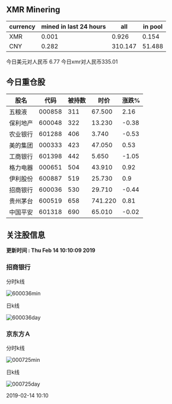 ## XMR Minering

|currency|mined in last 24 hours|all|in pool|
|---|---|---|---|
|XMR|0.001|0.926|0.154|
|CNY|0.282|310.147|51.488|

今日美元对人民币 6.77	今日xmr对人民币335.01


## 今日重仓股 

|股名|代码|被持数|时价|涨跌%|
|---|---|---|---|---|
|五粮液|000858|311|67.500|2.16|
|保利地产|600048|322|13.230|-0.38|
|农业银行|601288|406|3.740|-0.53|
|美的集团|000333|423|47.050|0.53|
|工商银行|601398|442|5.650|-1.05|
|格力电器|000651|504|43.910|0.92|
|伊利股份|600887|519|25.730|0.9|
|招商银行|600036|530|29.710|-0.44|
|贵州茅台|600519|658|741.220|0.81|
|中国平安|601318|690|65.010|-0.02|

## 关注股信息
**更新时间 : Thu Feb 14 10:10:09 2019**
### 招商银行 
分时k线

![600036min](http://image.sinajs.cn/newchart/min/n/sh600036.gif)

日k线

![600036day](http://image.sinajs.cn/newchart/daily/n/sh600036.gif)

### 京东方Ａ 
分时k线

![000725min](http://image.sinajs.cn/newchart/min/n/sz000725.gif)

日k线

![000725day](http://image.sinajs.cn/newchart/daily/n/sz000725.gif)

2019-02-14 10:10